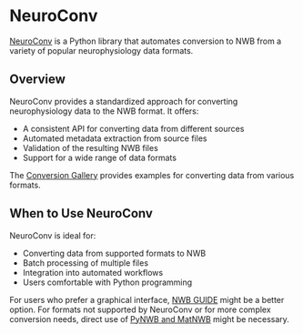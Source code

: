 # NeuroConv

[NeuroConv](https://neuroconv.readthedocs.io/) is a Python library that automates conversion to NWB from a variety of popular neurophysiology data formats.

## Overview

NeuroConv provides a standardized approach for converting neurophysiology data to the NWB format. It offers:

- A consistent API for converting data from different sources
- Automated metadata extraction from source files
- Validation of the resulting NWB files
- Support for a wide range of data formats

The [Conversion Gallery](https://neuroconv.readthedocs.io/en/main/conversion_examples_gallery/index.html) provides examples for converting data from various formats.

## When to Use NeuroConv

NeuroConv is ideal for:

- Converting data from supported formats to NWB
- Batch processing of multiple files
- Integration into automated workflows
- Users comfortable with Python programming

For users who prefer a graphical interface, [NWB GUIDE](./nwb-guide.md) might be a better option. For formats not supported by NeuroConv or for more complex conversion needs, direct use of [PyNWB and MatNWB](./pynwb-matnwb.md) might be necessary.
